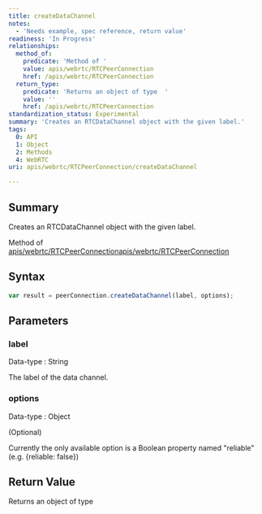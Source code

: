 ```yaml
---
title: createDataChannel
notes:
  - 'Needs example, spec reference, return value'
readiness: 'In Progress'
relationships:
  method_of:
    predicate: 'Method of '
    value: apis/webrtc/RTCPeerConnection
    href: /apis/webrtc/RTCPeerConnection
  return_type:
    predicate: 'Returns an object of type  '
    value: ''
    href: /apis/webrtc/RTCPeerConnection
standardization_status: Experimental
summary: 'Creates an RTCDataChannel object with the given label.'
tags:
  0: API
  1: Object
  2: Methods
  4: WebRTC
uri: apis/webrtc/RTCPeerConnection/createDataChannel

---
```

## Summary

Creates an RTCDataChannel object with the given label.

Method of [apis/webrtc/RTCPeerConnection](/apis/webrtc/RTCPeerConnection)[apis/webrtc/RTCPeerConnection](/apis/webrtc/RTCPeerConnection)

## Syntax

``` js
var result = peerConnection.createDataChannel(label, options);
```

## Parameters

### label

 Data-type
:   String

 The label of the data channel.

### options

 Data-type
:   Object

(Optional)

Currently the only available option is a Boolean property named "reliable" (e.g. {reliable: false})

## Return Value

Returns an object of type
